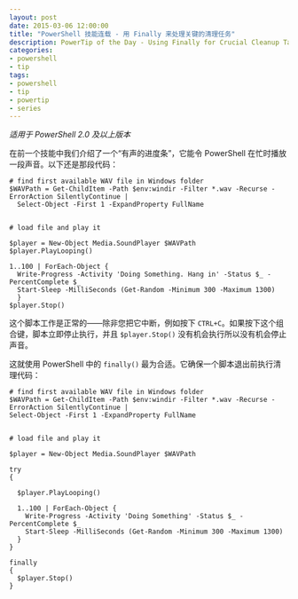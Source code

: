 ```yaml
---
layout: post
date: 2015-03-06 12:00:00
title: "PowerShell 技能连载 - 用 Finally 来处理关键的清理任务"
description: PowerTip of the Day - Using Finally for Crucial Cleanup Tasks
categories:
- powershell
- tip
tags:
- powershell
- tip
- powertip
- series
---
```

_适用于 PowerShell 2.0 及以上版本_

在前一个技能中我们介绍了一个“有声的进度条”，它能令 PowerShell 在忙时播放一段声音。以下还是那段代码：

    # find first available WAV file in Windows folder
    $WAVPath = Get-ChildItem -Path $env:windir -Filter *.wav -Recurse -ErrorAction SilentlyContinue |
      Select-Object -First 1 -ExpandProperty FullName


    # load file and play it

    $player = New-Object Media.SoundPlayer $WAVPath
    $player.PlayLooping()

    1..100 | ForEach-Object {
      Write-Progress -Activity 'Doing Something. Hang in' -Status $_ -PercentComplete $_
      Start-Sleep -MilliSeconds (Get-Random -Minimum 300 -Maximum 1300)
      }
    $player.Stop()


这个脚本工作是正常的——除非您把它中断，例如按下 `CTRL+C`。如果按下这个组合键，脚本立即停止执行，并且 `$player.Stop()` 没有机会执行所以没有机会停止声音。

这就使用 PowerShell 中的 `finally()` 最为合适。它确保一个脚本退出前执行清理代码：

    # find first available WAV file in Windows folder
    $WAVPath = Get-ChildItem -Path $env:windir -Filter *.wav -Recurse -ErrorAction SilentlyContinue |
    Select-Object -First 1 -ExpandProperty FullName


    # load file and play it

    $player = New-Object Media.SoundPlayer $WAVPath

    try
    {

      $player.PlayLooping()

      1..100 | ForEach-Object {
        Write-Progress -Activity 'Doing Something' -Status $_ -PercentComplete $_
        Start-Sleep -MilliSeconds (Get-Random -Minimum 300 -Maximum 1300)
      }
    }

    finally
    {
      $player.Stop()
    }

<!--本文国际来源：[Using Finally for Crucial Cleanup Tasks](http://community.idera.com/powershell/powertips/b/tips/posts/using-finally-for-crucial-cleanup-tasks)-->
